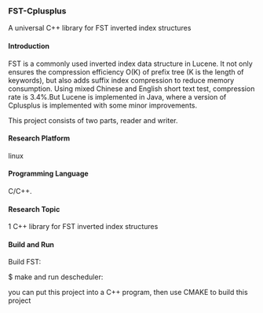 ### FST-Cplusplus
A universal C++ library for FST inverted index structures

#### Introduction
FST is a commonly used inverted index data structure in Lucene. It not only ensures the compression efficiency O(K) of prefix tree (K is the length of keywords), but also adds suffix index compression to reduce memory consumption. Using mixed Chinese and English short text test, compression rate is 3.4%.But Lucene is implemented in Java, where a version of Cplusplus is implemented with some minor improvements.


This project consists of two parts, reader and writer. 

#### Research Platform
linux

#### Programming Language
C/C++.

#### Research Topic
1 C++ library for FST inverted index structures

#### Build and Run
Build FST:

$ make and run descheduler:

you can put this project into a C++ program, then use CMAKE to build this project 

